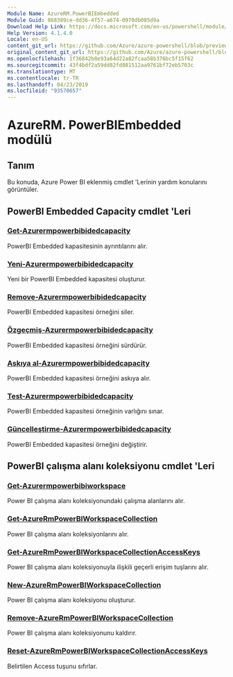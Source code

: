 ```yaml
---
Module Name: AzureRM.PowerBIEmbedded
Module Guid: 868389ce-dd36-4f57-a674-0970db085d9a
Download Help Link: https://docs.microsoft.com/en-us/powershell/module/azurerm.powerbiembedded
Help Version: 4.1.4.0
Locale: en-US
content_git_url: https://github.com/Azure/azure-powershell/blob/preview/src/ResourceManager/PowerBIEmbedded/Commands.Management.PowerBIEmbedded/help/AzureRM.PowerBIEmbedded.md
original_content_git_url: https://github.com/Azure/azure-powershell/blob/preview/src/ResourceManager/PowerBIEmbedded/Commands.Management.PowerBIEmbedded/help/AzureRM.PowerBIEmbedded.md
ms.openlocfilehash: 1f36842b8e93a64d22a82fcaa58b376bc5f15f62
ms.sourcegitcommit: 43f4bdf2a59dd82fd881512aa9761bf72eb5703c
ms.translationtype: MT
ms.contentlocale: tr-TR
ms.lasthandoff: 04/23/2019
ms.locfileid: "93570657"
---
```

# AzureRM. PowerBIEmbedded modülü
## Tanım
Bu konuda, Azure Power BI eklenmiş cmdlet 'Lerinin yardım konularını görüntüler.

## PowerBI Embedded Capacity cmdlet 'Leri
### [Get-Azurermpowerbibidedcapacity](Get-AzureRmPowerBIEmbeddedCapacity.md)
PowerBI Embedded kapasitesinin ayrıntılarını alır.

### [Yeni-Azurermpowerbibidedcapacity](New-AzureRmPowerBIEmbeddedCapacity.md)
Yeni bir PowerBI Embedded kapasitesi oluşturur.

### [Remove-Azurermpowerbibidedcapacity](Remove-AzureRmPowerBIEmbeddedCapacity.md)
PowerBI Embedded kapasitesi örneğini siler.

### [Özgeçmiş-Azurermpowerbibidedcapacity](Resume-AzureRmPowerBIEmbeddedCapacity.md)
PowerBI Embedded kapasitesi örneğini sürdürür.

### [Askıya al-Azurermpowerbibidedcapacity](Suspend-AzureRmPowerBIEmbeddedCapacity.md)
PowerBI Embedded kapasitesi örneğini askıya alır.

### [Test-Azurermpowerbibidedcapacity](Test-AzureRmPowerBIEmbeddedCapacity.md)
PowerBI Embedded kapasitesi örneğinin varlığını sınar.

### [Güncelleştirme-Azurermpowerbibidedcapacity](Update-AzureRmPowerBIEmbeddedCapacity.md)
PowerBI Embedded kapasitesi örneğini değiştirir.


## PowerBI çalışma alanı koleksiyonu cmdlet 'Leri
### [Get-Azurermpowerbibiworkspace](Get-AzureRmPowerBIWorkspace.md)
Power BI çalışma alanı koleksiyonundaki çalışma alanlarını alır.

### [Get-AzureRmPowerBIWorkspaceCollection](Get-AzureRmPowerBIWorkspaceCollection.md)
Power BI çalışma alanı koleksiyonlarını alır.

### [Get-AzureRmPowerBIWorkspaceCollectionAccessKeys](Get-AzureRmPowerBIWorkspaceCollectionAccessKeys.md)
Power BI çalışma alanı koleksiyonuyla ilişkili geçerli erişim tuşlarını alır.

### [New-AzureRmPowerBIWorkspaceCollection](New-AzureRmPowerBIWorkspaceCollection.md)
Power BI çalışma alanı koleksiyonu oluşturur.

### [Remove-AzureRmPowerBIWorkspaceCollection](Remove-AzureRmPowerBIWorkspaceCollection.md)
Power BI çalışma alanı koleksiyonunu kaldırır.

### [Reset-AzureRmPowerBIWorkspaceCollectionAccessKeys](Reset-AzureRmPowerBIWorkspaceCollectionAccessKeys.md)
Belirtilen Access tuşunu sıfırlar.

